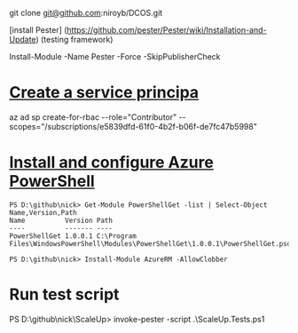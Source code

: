

git clone git@github.com:niroyb/DCOS.git



[install Pester] (https://github.com/pester/Pester/wiki/Installation-and-Update)
(testing framework)

  Install-Module -Name Pester -Force -SkipPublisherCheck


# [Create a service principa](https://www.terraform.io/docs/providers/azurerm/authenticating_via_service_principal.html)

  az ad sp create-for-rbac --role="Contributor" --scopes="/subscriptions/e5839dfd-61f0-4b2f-b06f-de7fc47b5998"


# [Install and configure Azure PowerShell](https://docs.microsoft.com/en-us/powershell/azure/install-azurerm-ps?view=azurermps-5.1.1)
  
    PS D:\github\nick> Get-Module PowerShellGet -list | Select-Object Name,Version,Path
    Name          Version Path
    ----          ------- ----
    PowerShellGet 1.0.0.1 C:\Program Files\WindowsPowerShell\Modules\PowerShellGet\1.0.0.1\PowerShellGet.psd1

    PS D:\github\nick> Install-Module AzureRM -AllowClobber


# Run test script



PS D:\github\nick\ScaleUp> invoke-pester -script  .\ScaleUp.Tests.ps1
